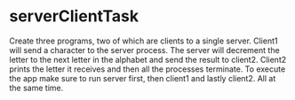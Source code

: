 # serverClientTask
 Create three programs, two of which are clients to a single server. 
 Client1 will send a character to the server process.
 The server will decrement the letter to the next letter in the alphabet and send the result to client2.
 Client2 prints the letter it receives and then all the processes terminate.
 To execute the app make sure to run server first, then client1 and lastly client2. All at the same time.
